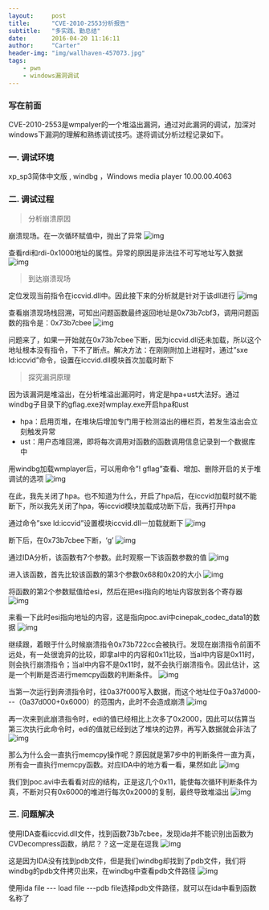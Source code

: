 ```yaml
---
layout:     post
title:      "CVE-2010-2553分析报告"
subtitle:   "多实践、勤总结"
date:       2016-04-20 11:16:11
author:     "Carter"
header-img: "img/wallhaven-457073.jpg"
tags:
    - pwn
    - windows漏洞调试
---
```


### 写在前面

CVE-2010-2553是wmpalyer的一个堆溢出漏洞，通过对此漏洞的调试，加深对windows下漏洞的理解和熟练调试技巧。遂将调试分析过程记录如下。

### 一. 调试环境

xp_sp3简体中文版 , windbg ，Windows media player 10.00.00.4063



### 二. 调试过程

>分析崩溃原因

崩溃现场。在一次循环赋值中，抛出了异常
![img](https://raw.githubusercontent.com/carterMgj/blog_img/master/2016-4-20-CVE-2010-2553/1.png)

查看rdi和rdi-0x1000地址的属性。异常的原因是非法往不可写地址写入数据
![img](https://raw.githubusercontent.com/carterMgj/blog_img/master/2016-4-20-CVE-2010-2553/2.png)

>到达崩溃现场

定位发现当前指令在iccvid.dll中。因此接下来的分析就是针对于该dll进行
![img](https://raw.githubusercontent.com/carterMgj/blog_img/master/2016-4-20-CVE-2010-2553/3.png)

查看崩溃现场栈回溯，可知出问题函数最终返回地址是0x73b7cbf3，调用问题函数的指令是：0x73b7cbee
![img](https://raw.githubusercontent.com/carterMgj/blog_img/master/2016-4-20-CVE-2010-2553/4.png)

问题来了，如果一开始就在0x73b7cbee下断，因为iccvid.dll还未加载，所以这个地址根本没有指令，下不了断点。解决方法：在刚刚附加上进程时，通过”sxe ld:iccvid”命令，设置在iccvid.dll模块首次加载时断下



>探究漏洞原理

因为该漏洞是堆溢出，在分析堆溢出漏洞时，肯定是hpa+ust大法好。通过windbg子目录下的gflag.exe对wmplay.exe开启hpa和ust
 - hpa：启用页堆，在堆块后增加专门用于检测溢出的栅栏页，若发生溢出会立刻触发异常
 - ust：用户态堆回溯，即将每次调用对函数的函数调用信息记录到一个数据库中

用windbg加载wmplayer后，可以用命令”! gflag”查看、增加、删除开启的关于堆调试的选项
![img](https://raw.githubusercontent.com/carterMgj/blog_img/master/2016-4-20-CVE-2010-2553/5.png)

在此，我先关闭了hpa。也不知道为什么，开启了hpa后，在iccvid加载时就不能断下，所以我先关闭了hpa，等iccvid模块加载成功断下后，我再打开hpa

通过命令”sxe ld:iccvid”设置模块iccvid.dll一加载就断下
![img](https://raw.githubusercontent.com/carterMgj/blog_img/master/2016-4-20-CVE-2010-2553/6.png)

断下后，在0x73b7cbee下断，‘g’
![img](https://raw.githubusercontent.com/carterMgj/blog_img/master/2016-4-20-CVE-2010-2553/7.png)

通过IDA分析，该函数有7个参数。此时观察一下该函数参数的值
![img](https://raw.githubusercontent.com/carterMgj/blog_img/master/2016-4-20-CVE-2010-2553/8.png)

进入该函数，首先比较该函数的第3个参数0x68和0x20的大小
![img](https://raw.githubusercontent.com/carterMgj/blog_img/master/2016-4-20-CVE-2010-2553/9.png)

将函数的第2个参数赋值给esi，然后在把esi指向的地址内容放到各个寄存器
![img](https://raw.githubusercontent.com/carterMgj/blog_img/master/2016-4-20-CVE-2010-2553/10.png)

来看一下此时esi指向地址的内容，这是指向poc.avi中cinepak_codec_data1的数据
![img](https://raw.githubusercontent.com/carterMgj/blog_img/master/2016-4-20-CVE-2010-2553/11.png)

继续跟，着眼于什么时候崩溃指令0x73b722cc会被执行。发现在崩溃指令前面不远处，有一处很诡异的比较，即拿al中的内容和0x11比较，当al中内容是0x11时，则会执行崩溃指令；当al中内容不是0x11时，就不会执行崩溃指令。因此估计，这是一个判断是否进行memcpy函数的判断条件。
![img](https://raw.githubusercontent.com/carterMgj/blog_img/master/2016-4-20-CVE-2010-2553/12.png)

当第一次运行到奔溃指令时，往0a37f000写入数据，而这个地址位于0a37d000---（0a37d000+0x6000）的范围内，此时不会造成崩溃
![img](https://raw.githubusercontent.com/carterMgj/blog_img/master/2016-4-20-CVE-2010-2553/13.png)

再一次来到此崩溃指令时，edi的值已经相比上次多了0x2000，因此可以估算当第三次执行此命令时，edi的值就已经到达了堆块的边界，再写入数据就会非法了
![img](https://raw.githubusercontent.com/carterMgj/blog_img/master/2016-4-20-CVE-2010-2553/14.png)

那么为什么会一直执行memcpy操作呢？原因就是第7步中的判断条件一直为真，所有会一直执行memcpy函数。对应IDA中的地方看一看，果然如此
![img](https://raw.githubusercontent.com/carterMgj/blog_img/master/2016-4-20-CVE-2010-2553/15.png)

我们到poc.avi中去看看对应的结构，正是这几个0x11，能使每次循环判断条件为真，不断对只有0x6000的堆进行每次0x2000的复制，最终导致堆溢出
![img](https://raw.githubusercontent.com/carterMgj/blog_img/master/2016-4-20-CVE-2010-2553/16.png)

### 三. 问题解决

使用IDA查看iccvid.dll文件，找到函数73b7cbee，发现ida并不能识别出函数为CVDecompress函数，纳尼？？这一定是在逗我
![img](https://raw.githubusercontent.com/carterMgj/blog_img/master/2016-4-20-CVE-2010-2553/17.png)

这是因为IDA没有找到pdb文件，但是我们windbg却找到了pdb文件，我们将windbg的pdb文件拷贝出来，在windbg中查看pdb文件路径
![img](https://raw.githubusercontent.com/carterMgj/blog_img/master/2016-4-20-CVE-2010-2553/18.png)

使用ida file --- load file ---pdb file选择pdb文件路径，就可以在ida中看到函数名称了
